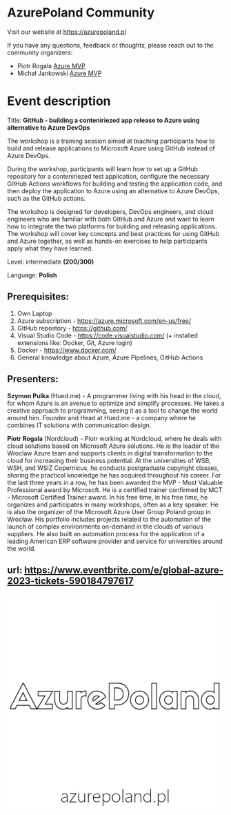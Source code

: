 # AzurePoland Community

Visit our website at <https://azurepoland.pl>

If you have any questions, feedback or thoughts, please reach out to the community organizers:

- Piotr Rogala [Azure MVP](https://mvp.microsoft.com/en-us/PublicProfile/5002690?fullName=Piotr%20Rogala)
- Michał Jankowski [Azure MVP](https://mvp.microsoft.com/en-us/PublicProfile/5003223?fullName=Michal%20Jankowski)

# Event description

Title: **GitHub - building a conteniriezed app release to Azure using alternative to Azure DevOps**

The workshop is a training session aimed at teaching participants how to build and release applications to Microsoft Azure using GitHub instead of Azure DevOps.

During the workshop, participants will learn how to set up a GitHub repository for a conteniriezed test application, configure the necessary GitHub Actions workflows for building and testing the application code, and then deploy the application to Azure using an alternative to Azure DevOps, such as the GitHub actions.

The workshop is designed for developers, DevOps engineers, and cloud engineers who are familiar with both GitHub and Azure and want to learn how to integrate the two platforms for building and releasing applications. The workshop will cover key concepts and best practices for using GitHub and Azure together, as well as hands-on exercises to help participants apply what they have learned.

Level: intermediate **(200/300)**

Language: **Polish**

## Prerequisites:
1. Own Laptop
2. Azure subscription - <https://azure.microsoft.com/en-us/free/>
3. GitHub repostory - <https://github.com/>
4. Visual Studio Code - <https://code.visualstudio.com/> (+ installed extensions like: Docker, Git, Azure login)
5. Docker - <https://www.docker.com/>
6. General knowledge about Azure, Azure Pipelines, GitHub Actions

## Presenters:

**Szymon Pulka** (Hued.me) - A programmer living with his head in the cloud, for whom Azure is an avenue to optimize and simplify processes. He takes a creative approach to programming, seeing it as a tool to change the world around him. Founder and Head at Hued.me - a company where he combines IT solutions with communication design.

**Piotr Rogala** (Nordcloud) - Piotr working at Nordcloud, where he deals with cloud solutions based on Microsoft Azure solutions. He is the leader of the Wroclaw Azure team and supports clients in digital transformation to the cloud for increasing their business potential. At the universities of WSB, WSH, and WSIZ Copernicus, he conducts postgraduate copyright classes, sharing the practical knowledge he has acquired throughout his career. For the last three years in a row, he has been awarded the MVP - Most Valuable Professional award by Microsoft. He is a certified trainer confirmed by MCT - Microsoft Certified Trainer award. In his free time, in his free time, he organizes and participates in many workshops, often as a key speaker. He is also the organizer of the Microsoft Azure User Group Poland group in Wrocław. His portfolio includes projects related to the automation of the launch of complex environments on-demand in the clouds of various suppliers. He also built an automation process for the application of a leading American ERP software provider and service for universities around the world.

## url: <https://www.eventbrite.com/e/global-azure-2023-tickets-590184797617>

![AzurePoland](AzupePoland-logo500x500.png)
